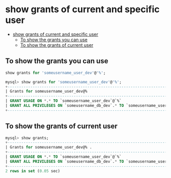 # show grants of current and specific user

- [show grants of current and specific user](#show-grants-of-current-and-specific-user)
  - [To show the grants you can use](#to-show-the-grants-you-can-use)
  - [To show the grants of current user](#to-show-the-grants-of-current-user)

## To show the grants you can use

```sql
show grants for 'someusername_user_dev'@'%';
```

```sql
mysql> show grants for 'someusername_user_dev'@'%';
+--------------------------------------------------------------------------------------------------+
| Grants for someusername_user_dev@%                                                               |
+--------------------------------------------------------------------------------------------------+
| GRANT USAGE ON *.* TO `someusername_user_dev`@`%`                                                |
| GRANT ALL PRIVILEGES ON `someusername_db_dev`.* TO `someusername_user_dev`@`%` WITH GRANT OPTION |
+--------------------------------------------------------------------------------------------------+
```

## To show the grants of current user

```sql
mysql> show grants;
+--------------------------------------------------------------------------------------------------+
| Grants for someusername_user_dev@% .                                                             |
+--------------------------------------------------------------------------------------------------+
| GRANT USAGE ON *.* TO `someusername_user_dev`@`%`                                                |
| GRANT ALL PRIVILEGES ON `someusername_db_dev`.* TO `someusername_user_dev`@`%` WITH GRANT OPTION |
+--------------------------------------------------------------------------------------------------+
2 rows in set (0.05 sec)
```
